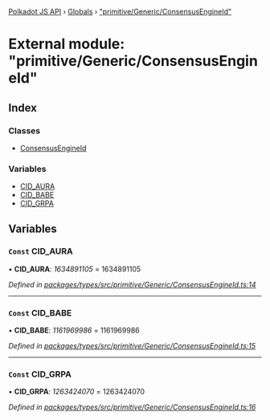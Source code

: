 [Polkadot JS API](../README.md) › [Globals](../globals.md) › ["primitive/Generic/ConsensusEngineId"](_primitive_generic_consensusengineid_.md)

# External module: "primitive/Generic/ConsensusEngineId"

## Index

### Classes

* [ConsensusEngineId](../classes/_primitive_generic_consensusengineid_.consensusengineid.md)

### Variables

* [CID_AURA](_primitive_generic_consensusengineid_.md#const-cid_aura)
* [CID_BABE](_primitive_generic_consensusengineid_.md#const-cid_babe)
* [CID_GRPA](_primitive_generic_consensusengineid_.md#const-cid_grpa)

## Variables

### `Const` CID_AURA

• **CID_AURA**: *1634891105* = 1634891105

*Defined in [packages/types/src/primitive/Generic/ConsensusEngineId.ts:14](https://github.com/polkadot-js/api/blob/8e5b43bf62/packages/types/src/primitive/Generic/ConsensusEngineId.ts#L14)*

___

### `Const` CID_BABE

• **CID_BABE**: *1161969986* = 1161969986

*Defined in [packages/types/src/primitive/Generic/ConsensusEngineId.ts:15](https://github.com/polkadot-js/api/blob/8e5b43bf62/packages/types/src/primitive/Generic/ConsensusEngineId.ts#L15)*

___

### `Const` CID_GRPA

• **CID_GRPA**: *1263424070* = 1263424070

*Defined in [packages/types/src/primitive/Generic/ConsensusEngineId.ts:16](https://github.com/polkadot-js/api/blob/8e5b43bf62/packages/types/src/primitive/Generic/ConsensusEngineId.ts#L16)*
